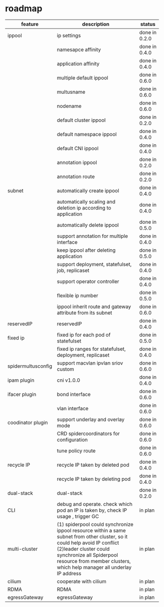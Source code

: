# roadmap

| feature            | description                                                                                                                                                                                                                                                    | status        |
|--------------------|----------------------------------------------------------------------------------------------------------------------------------------------------------------------------------------------------------------------------------------------------------------|---------------|
| ippool             | ip settings                                                                                                                                                                                                                                                    | done in 0.2.0 |
|                    | namesapce affinity                                                                                                                                                                                                                                             | done in 0.4.0 |
|                    | application affinity                                                                                                                                                                                                                                           | done in 0.4.0 |
|                    | multiple default ippool                                                                                                                                                                                                                                        | done in 0.6.0 |
|                    | multusname                                                                                                                                                                                                                                                     | done in 0.6.0 |
|                    | nodename                                                                                                                                                                                                                                                       | done in 0.6.0 |
|                    | default cluster ippool                                                                                                                                                                                                                                         | done in 0.2.0 |
|                    | default namespace ippool                                                                                                                                                                                                                                       | done in 0.4.0 |
|                    | default CNI ippool                                                                                                                                                                                                                                             | done in 0.4.0 |
|                    | annotation ippool                                                                                                                                                                                                                                              | done in 0.2.0 |
|                    | annotation route                                                                                                                                                                                                                                               | done in 0.2.0 |
| subnet             | automatically create ippool                                                                                                                                                                                                                                    | done in 0.4.0 |
|                    | automatically scaling and deletion ip according to application                                                                                                                                                                                                 | done in 0.4.0 |
|                    | automatically delete ippool                                                                                                                                                                                                                                    | done in 0.5.0 |
|                    | support annotation for multiple interface                                                                                                                                                                                                                      | done in 0.4.0 |
|                    | keep ippool after deleting application                                                                                                                                                                                                                         | done in 0.5.0 |
|                    | support deployment, statefulset, job, replicaset                                                                                                                                                                                                               | done in 0.4.0 |
|                    | support operator controller                                                                                                                                                                                                                                    | done in 0.4.0 |
|                    | flexible ip number                                                                                                                                                                                                                                             | done in 0.5.0 |
|                    | ippool inherit route and gateway attribute from its subnet                                                                                                                                                                                                     | done in 0.6.0 |
| reservedIP         | reservedIP                                                                                                                                                                                                                                                     | done in 0.4.0 |
| fixed ip           | fixed ip for each pod of statefulset                                                                                                                                                                                                                           | done in 0.5.0 |
|                    | fixed ip ranges for statefulset, deployment, replicaset                                                                                                                                                                                                        | done in 0.4.0 |
| spidermultusconfig | support macvlan ipvlan sriov custom                                                                                                                                                                                                                            | done in 0.6.0 |
| ipam plugin        | cni v1.0.0                                                                                                                                                                                                                                                     | done in 0.4.0 |
| ifacer plugin      | bond interface                                                                                                                                                                                                                                                 | done in 0.6.0 |
|                    | vlan interface                                                                                                                                                                                                                                                 | done in 0.6.0 |
| coodinator  plugin | support underlay and overlay mode                                                                                                                                                                                                                              | done in 0.6.0 |
|                    | CRD spidercoordinators for configuration                                                                                                                                                                                                                       | done in 0.6.0 |
|                    | tune policy route                                                                                                                                                                                                                                              | done in 0.6.0 |
| recycle IP         | recycle IP taken by deleted pod                                                                                                                                                                                                                                | done in 0.4.0 |
|                    | recycle IP taken by deleting pod                                                                                                                                                                                                                               | done in 0.4.0 |
| dual-stack         | dual-stack                                                                                                                                                                                                                                                     | done in 0.2.0 |
| CLI                | debug and operate. check which pod an IP is taken by, check IP usage , trigger GC                                                                                                                                                                              | in plan       |
| multi-cluster      | (1) spiderpool could synchronize ippool resource within a same subnet from other cluster, so it could help avoid IP conflict  <br>(2)leader cluster could synchronize all Spiderpool resource from member clusters, which help manager all underlay IP address | in plan       |
| cilium             | cooperate with cilium                                                                                                                                                                                                                                          | in plan       |
| RDMA               | RDMA                                                                                                                                                                                                                                                           | in plan       |
| egressGateway      | egressGateway                                                                                                                                                                                                                                                  | in plan       |




